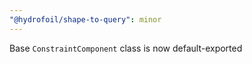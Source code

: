 ```yaml
---
"@hydrofoil/shape-to-query": minor
---
```


Base `ConstraintComponent` class is now default-exported
